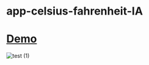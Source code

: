 # app-celsius-fahrenheit-IA
# [Demo](https://change-temperature.netlify.app/)
![test (1)](https://user-images.githubusercontent.com/80183450/149265275-2681cbc0-4b05-4d9b-8b49-947a09d73f79.gif)

